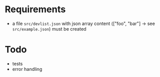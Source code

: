 # Requirements
* a file `src/devlist.json` with json array content (["foo", "bar"] -> see `src/example.json`) must be created

# Todo
* tests
* error handling